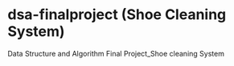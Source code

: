 # dsa-finalproject (Shoe Cleaning System)
Data Structure and Algorithm Final Project_Shoe cleaning System
